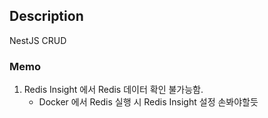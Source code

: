 ## Description
NestJS CRUD

### Memo
1. Redis Insight 에서 Redis 데이터 확인 불가능함. 
   * Docker 에서 Redis 실행 시 Redis Insight 설정 손봐야할듯 
